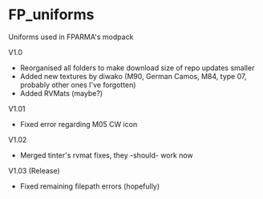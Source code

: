 # FP_uniforms
Uniforms used in FPARMA's modpack

V1.0
- Reorganised all folders to make download size of repo updates smaller
- Added new textures by diwako (M90, German Camos, M84, type 07, probably other ones I've forgotten)
- Added RVMats (maybe?)

V1.01
- Fixed error regarding M05 CW icon

V1.02
- Merged tinter's rvmat fixes, they -should- work now

V1.03 (Release)
- Fixed remaining filepath errors (hopefully)